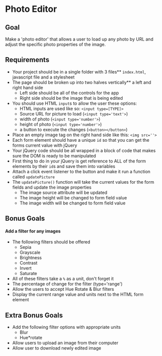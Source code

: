 # Photo Editor

## Goal

Make a 'photo editor' that allows a user to load up any photo by URL and adjust the specific photo properties of the image.

## Requirements
* Your project should be in a single folder with 3 files** `index.html`, javascript file and a stylesheet
* The page should be broken up into two halves vertically** a left and right hand side
  * Left side should be all of the controls for the app
  * Right side should be the image that is being edited
* You should use HTML `input`s to allow the user these options:
  * HTML inputs are used like so: `<input type=[TYPE]>`
  * Source URL for picture to load (`<input type='text'>`)
  * width of photo (`<input type='number'>`)
  * height of photo (`<input type='number'>`)
  * a button to execute the changes (`<button></button>`)
* Place an empty image tag on the right hand side like this: `<img src=''>`
* Each form element should have a unique `id` so that you can get the forms current value with jQuery
* Your jQuery code should be all wrapped in a block of code that makes sure the DOM is ready to be manipulated
* First thing to do in your jQuery is get reference to ALL of the form elements by their `id`s and save them into variables
* Attach a click event listener to the button and make it run a function called `updatePicture`
* The `updatePicture()` function will take the current values for the form fields and update the image properties
  * The image source attribute will be updated
  * The image height will be changed to form field value
  * The image width will be changed to form field value

## Bonus Goals
#### Add a filter for any images
  * The following filters should be offered
    * Sepia
    * Grayscale
    * Brightness
    * Contrast
    * Invert
    * Saturate
  * All of these filters take a `%` as a unit, don't forget it
* The percentage of change for the filter (type='range')
* Allow the users to accept Hue Rotate & Blur filters
* Display the current range value and units next to the HTML form element

## Extra Bonus Goals
* Add the following filter options with appropriate units
  * Blur
  * Hue*rotate
* Allow users to upload an image from their computer
* Allow user to download newly edited image
